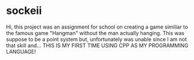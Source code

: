 # sockeii
  Hi, this project was an assignment for school on creating a game similiar to the famous game "Hangman" without the man actually hanging.
This was suppose to be a point system but, unfortunately was unable since I am not that skill and...
THIS IS MY FIRST TIME USING CPP AS MY PROGRAMMING LANGUAGE!
